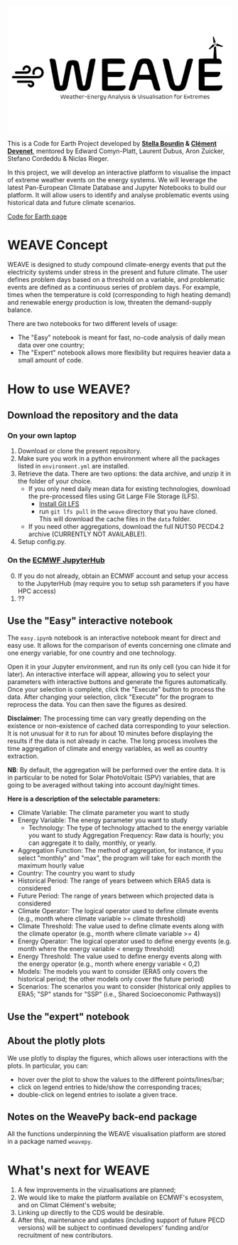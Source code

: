 ![image](logo/Logo/Slide1.png)

This is a Code for Earth Project developed by **[Stella Bourdin](https://stella-bourdin.github.io/) & [Clément Devenet](https://climatclement.com/)**,
mentored by Edward Comyn-Platt, Laurent Dubus, Aron Zuicker, Stefano Cordeddu & Niclas Rieger.

In this project, we will develop an interactive platform to visualise the impact of extreme weather events on the energy systems.
We will leverage the latest Pan-European Climate Database and Jupyter Notebooks to build our platform.
It will allow users to identify and analyse problematic events using historical data and future climate scenarios.

[Code for Earth page](https://codeforearth.ecmwf.int/project/weave-weather-energy-analysis-visualisation-for-extremes/)

# WEAVE Concept
WEAVE is designed to study compound climate-energy events that put the electricity systems under stress in the present and future climate.
The user defines problem days based on a threshold on a variable, and problematic events are defined as a continuous series of problem days. 
For example, times when the temperature is cold (corresponding to high heating demand) and renewable energy production is low, threaten the demand-supply balance. 

There are two notebooks for two different levels of usage: 
* The "Easy" notebook is meant for fast, no-code analysis of daily mean data over one country;
* The "Expert" notebook allows more flexibility but requires heavier data a small amount of code. 

# How to use WEAVE?
## Download the repository and the data
### On your own laptop
1. Download or clone the present repository.
2. Make sure you work in a python environment where all the packages listed in `environment.yml` are installed.
3. Retrieve the data. There are two options: the data archive, and unzip it in the folder of your choice.
   * If you only need daily mean data for existing technologies, download the pre-processed files using Git Large File Storage (LFS).
       * [Install Git LFS](https://docs.github.com/en/repositories/working-with-files/managing-large-files/installing-git-large-file-storage)
       * run `git lfs pull` in the `weave` directory that you have cloned. This will download the cache files in the `data` folder.
   * If you need other aggregations, download the full NUTS0 PECD4.2 archive (CURRENTLY NOT AVAILABLE!).
4. Setup config.py.

### On the [ECMWF JupyterHub](jupyterhub.ecmwf.int/)
0. If you do not already, obtain an ECMWF account and setup your access to the JupyterHub (may require you to setup ssh parameters if you have HPC access)
1. ??

## Use the "Easy" interactive notebook
The `easy.ipynb` notebook is an interactive notebook meant for direct and easy use. It allows for the comparison of events concerning one climate and one energy variable, for one country and one technology. 

Open it in your Jupyter environment, and run its only cell (you can hide it for later). An interactive interface will appear, allowing you to select your parameters with interactive buttons and generate the figures automatically.
Once your selection is complete, click the "Execute" button to process the data.
After changing your selection, click "Execute" for the program to reprocess the data.
You can then save the figures as desired.

**Disclaimer:** The processing time can vary greatly depending on the existence or non-existence of cached data corresponding to your selection. It is not unusual for it to run for about 10 minutes before displaying the results if the data is not already in cache. The long process involves the time aggregation of climate and energy variables, as well as country extraction.

**NB**: By default, the aggregation will be performed over the entire data. It is in particular to be noted for Solar PhotoVoltaic (SPV) variables, that are going to be averaged without taking into account day/night times. 

**Here is a description of the selectable parameters:**
- Climate Variable: The climate parameter you want to study
- Energy Variable: The energy parameter you want to study
    - Technology: The type of technology attached to the energy variable you want to study
Aggregation Frequency: Raw data is hourly; you can aggregate it to daily, monthly, or yearly.
- Aggregation Function: The method of aggregation, for instance, if you select "monthly" and "max", the program will take for each month the maximum hourly value
- Country: The country you want to study
- Historical Period: The range of years between which ERA5 data is considered
- Future Period: The range of years between which projected data is considered
- Climate Operator: The logical operator used to define climate events (e.g., month where climate variable >= climate threshold)
- Climate Threshold: The value used to define climate events along with the climate operator (e.g., month where climate variable >= 4)
- Energy Operator: The logical operator used to define energy events (e.g. month where the energy variable < energy threshold)
- Energy Threshold: The value used to define energy events along with the energy operator (e.g., month where energy variable < 0,2)
- Models: The models you want to consider (ERA5 only covers the historical period; the other models only cover the future period)
- Scenarios: The scenarios you want to consider (historical only applies to ERA5; "SP" stands for "SSP" (i.e., Shared Socioeconomic Pathways))

## Use the "expert" notebook

## About the plotly plots
We use plotly to display the figures, which allows user interactions with the plots. In particular, you can: 
* hover over the plot to show the values to the different points/lines/bar;
* click on legend entries to hide/show the corresponding traces;
* double-click on legend entries to isolate a given trace.


## Notes on the WeavePy back-end package
All the functions underpinning the WEAVE visualisation platform are stored in a package named `weavepy`.

# What's next for WEAVE
1. A few improvements in the vizualisations are planned;
2. We would like to make the platform available on ECMWF's ecosystem, and on Climat Clément's website;
3. Linking up directly to the CDS would be desirable.
4. After this, maintenance and updates (including support of future PECD versions) will be subject to continued developers' funding and/or recruitment of new contributors.

